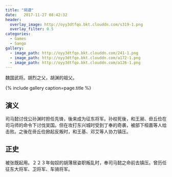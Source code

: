 ```yaml
---
title: "胡遵"
date:   2017-11-27 08:42:32
header:
  overlay_image: http://oyy3dtfqo.bkt.clouddn.com/s319-1.png
  overlay_filter: 0.5
categories:
  - Games
  - Sango
gallery:
  - image_path: http://oyy3dtfqo.bkt.clouddn.com/241-1.png
  - image_path: http://oyy3dtfqo.bkt.clouddn.com/a172-1.png
  - image_path: http://oyy3dtfqo.bkt.clouddn.com/a126-1.png
---
```


魏国武将。胡烈之父，胡渊的祖父。

{% include gallery caption=page.title %}

## 演义

司马懿讨伐公孙渊时担任先锋，後来成为征东将军。孙权死後，和王昶、毌丘俭在司马师的命令下讨伐吴国。但在攻打东兴城时受到丁奉的奇袭，被部下桓嘉等人给击败。之後在毌丘俭掀起反叛时，和王基、邓艾等人协力镇压。

## 正史

被张既起用。２２３年匈奴的胡薄居姿职叛乱时，奉司马懿之命前去镇压。曾历任征东大将军、卫将军、车骑将军。